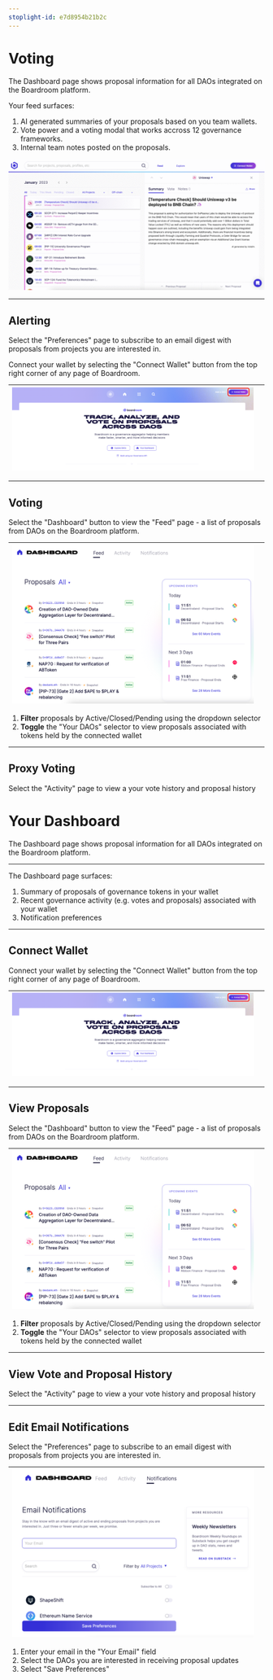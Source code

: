 ```yaml
---
stoplight-id: e7d8954b21b2c
---
```


# Voting

The Dashboard page shows proposal information for all DAOs integrated on the Boardroom platform.

Your feed surfaces:

1. AI generated summaries of your proposals based on you team wallets.
2. Vote power and a voting modal that works accross 12 governance frameworks.
3. Internal team notes posted on the proposals.

![image.png](../../assets/images/ivQg9Y77MI.gif)

***

## Alerting

Select the "Preferences" page to subscribe to an email digest with proposals from projects you are interested in.


Connect your wallet by selecting the "Connect Wallet" button from the top right corner of any page of Boardroom.

|![Connect Wallet](../../assets/images/connect-wallet.png) |  |
|    :----:   |  :----:  |  

***

## Voting

Select the "Dashboard" button to view the "Feed" page - a list of proposals from DAOs on the Boardroom platform.

|![View Proposals](../../assets/images/dashboard-feed.png)|  |
|    :----:   |  :----:  |  

1. **Filter** proposals by Active/Closed/Pending using the dropdown selector
2. **Toggle** the "Your DAOs" selector to view proposals associated with tokens held by the connected wallet

***

## Proxy Voting

Select the "Activity" page to view a your vote history and proposal history

# Your Dashboard

The Dashboard page shows proposal information for all DAOs integrated on the Boardroom platform.

***

The Dashboard page surfaces:

1. Summary of proposals of governance tokens in your wallet
2. Recent governance activity (e.g. votes and proposals) associated with your wallet
3. Notification preferences

***

## Connect Wallet

Connect your wallet by selecting the "Connect Wallet" button from the top right corner of any page of Boardroom.

|![Connect Wallet](../../assets/images/connect-wallet.png) |  |
|    :----:   |  :----:  |  

***

## View Proposals

Select the "Dashboard" button to view the "Feed" page - a list of proposals from DAOs on the Boardroom platform.

|![View Proposals](../../assets/images/dashboard-feed.png)|  |
|    :----:   |  :----:  |  

1. **Filter** proposals by Active/Closed/Pending using the dropdown selector
2. **Toggle** the "Your DAOs" selector to view proposals associated with tokens held by the connected wallet

***

## View Vote and Proposal History

Select the "Activity" page to view a your vote history and proposal history

***

## Edit Email Notifications

Select the "Preferences" page to subscribe to an email digest with proposals from projects you are interested in.

|![Email Notifications](../../assets/images/email-notifications.png)|  |
|    :----:   |  :----:  |  

1. Enter your email in the "Your Email" field
2. Select the DAOs you are interested in receiving proposal updates
3. Select "Save Preferences"

